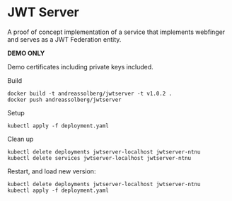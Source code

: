 # JWT Server


A proof of concept implementation of a service that implements webfinger and serves as a JWT Federation entity.

**DEMO ONLY**

Demo certificates including private keys included.


Build

```
docker build -t andreassolberg/jwtserver -t v1.0.2 .
docker push andreassolberg/jwtserver
```

Setup

```
kubectl apply -f deployment.yaml
```

Clean up
```
kubectl delete deployments jwtserver-localhost jwtserver-ntnu
kubectl delete services jwtserver-localhost jwtserver-ntnu
```


Restart, and load new version:

```
kubectl delete deployments jwtserver-localhost jwtserver-ntnu
kubectl apply -f deployment.yaml
```
